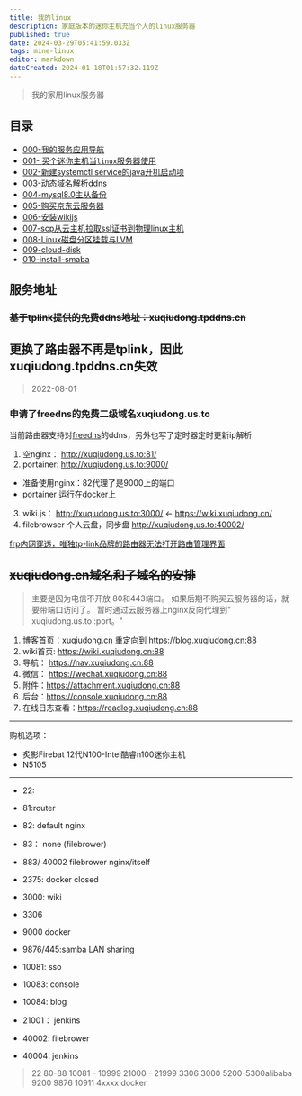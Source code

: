 ```yaml
---
title: 我的linux
description: 家庭版本的迷你主机充当个人的linux服务器
published: true
date: 2024-03-29T05:41:59.033Z
tags: mine-linux
editor: markdown
dateCreated: 2024-01-18T01:57:32.119Z
---
```


> 我的家用linux服务器

## 目录

- [000-我的服务应用导航](/mine-linux/000-serve-application-navigation)
- [001- 买个迷你主机当`linux`服务器使用](/mine-linux/001)
- [002-新建systemctl  service的java开机启动项](/mine-linux/002)
- [003-动态域名解析ddns](/mine-linux/003-ddns)
- [004-mysql8.0主从备份](/mine-linux/004-mysql-master-slave)
- [005-购买京东云服务器](/mine-linux/05-购买京东云服务器)
- [006-安装wikijs](/mine-linux/006-intsall-wikijs)
- [007-scp从云主机拉取ssl证书到物理linux主机](/mine-linux/007-scp-fetch-file)
- [008-Linux磁盘分区挂载与LVM](/mine-linux/008-Disk_partition_mounting_and_LVM)
- [009-cloud-disk](/mine-linux/009-cloud-disk)
- [010-install-smaba](/mine-linux/010-install-smaba)

## 服务地址

### ~~基于tplink提供的免费ddns地址：xuqiudong.tpddns.cn~~

## 更换了路由器不再是tplink，因此xuqiudong.tpddns.cn失效
> 2022-08-01
### 申请了freedns的免费二级域名xuqiudong.us.to
当前路由器支持对[freedns](https://freedns.afraid.org/)的ddns，另外也写了定时器定时更新ip解析
1. 空nginx：  http://xuqiudong.us.to:81/
2. portainer: http://xuqiudong.us.to:9000/  
  - 准备使用nginx：82代理了是9000上的端口
  - portainer 运行在docker上
3. wiki.js：   http://xuqiudong.us.to:3000/ ← https://wiki.xuqiudong.cn/
4. filebrowser 个人云盘，同步盘 http://xuqiudong.us.to:40002/

[frp内网穿透，唯独tp-link品牌的路由器无法打开路由管理界面](https://www.right.com.cn/forum/thread-1127616-1-1.html)
## ~~xuqiudong.cn域名和子域名的安排~~
> 主要是因为电信不开放 80和443端口。 如果后期不购买云服务器的话，就要带端口访问了。 暂时通过云服务器上nginx反向代理到" xuqiudong.us.to :port。"


1. 博客首页：xuqiudong.cn 重定向到 https://blog.xuqiudong.cn:88
2. wiki首页: https://wiki.xuqiudong.cn:88
3. 导航： https://nav.xuqiudong.cn:88
4. 微信： https://wechat.xuqiudong.cn:88
5. 附件：https://attachment.xuqiudong.cn:88
6. 后台：https://console.xuqiudong.cn:88
7. 在线日志查看：https://readlog.xuqiudong.cn:88

----
购机选项：
- 炙影Firebat 12代N100-Intel酷睿n100迷你主机
- N5105
----
         

- 22:
- 81:router
- 82: default nginx
- 83： none (filebrower)

- 883/ 40002 filebrower    nginx/itself
- 2375: docker  closed
- 3000: wiki
- 3306
- 9000 docker
- 9876/445:samba  LAN sharing
- 10081: sso
- 10083: console
- 10084: blog
- 21001： jenkins
- 40002: filebrower
- 40004: jenkins


> 22
80-88
10081 - 10999
21000 - 21999
3306
3000
5200-5300alibaba
9200
9876
10911
4xxxx docker
  


